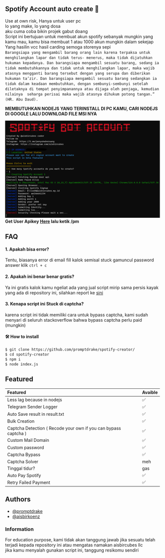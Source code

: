 
## Spotify Account auto create 🚀
Use at own risk, Hanya untuk user pc
<br>
lo yang make, lo yang dosa
<br>
aku cuma coba bikin projek gabut doang
<br>
Script ini bertujuan untuk membuat akun spotify sebanyak mungkin yang kamu mau, kamu bisa membuat 1 atau 1000 akun mungkin dalam sekejap
<br>
Yang hasilin vcc hasil carding semoga storenya sepi
<br>
``
Barangsiapa yang mengambil barang orang lain karena terpaksa untuk menghilangkan lapar dan tidak terus- menerus, maka tidak dijatuhkan hukuman kepadanya. Dan barangsiapa mengambil sesuatu barang, sedang ia tidak membutuhkannya dan tidak untuk menghilangkan lapar, maka wajib atasnya mengganti barang tersebut dengan yang serupa dan diberikan hukuman ta’zir. Dan barangsiapa mengambil sesuatu barang sedangkan ia tidak dalam keadaan membutuhkan, dengan sembunyi-sembunyi setelah diletaknya di tempat penyimpanannya atau dijaga oleh penjaga, kemudian nilainya  seharga perisai maka wajib atasnya dihukum potong tangan.” (HR. Abu Daud).
``

<b>MEMBUTUHKAN NODEJS YANG TERINSTALL DI PC KAMU, CARI NODEJS DI GOOGLE LALU DOWNLOAD FILE MSI NYA</b>


![App Screenshot](https://github.com/promptdrake/spotify-creator/blob/main/sekrinsut.png?raw=true)
<b>Get User Apikey [Here](https://t.me/mindpastebot) lalu ketik /pm</b>

## FAQ

#### 1. Apakah bisa error?

Tentu, biasanya error di email fill kalok semisal stuck gamuncul password answer klik ```ctrl + c```

#### 2. Apakah ini benar benar gratis?

Ya ini gratis kalok kamu ngeliat ada yang jual script mirip sama persis kayak yang ada di repository ini, silahkan report ke [sini](https://t.me/penyukaberuang)

#### 3. Kenapa script ini Stuck di captcha?
karena script ini tidak memiliki cara untuk bypass captcha, kami sudah menyari di seluruh stackoverflow bahwa bypass captcha perlu paid (mungkin)
#### 🛠 How to install
```
$ git clone https://github.com/promptdrake/spotify-creator/
$ cd spotify-creator
$ npm i
$ node index.js
```

## Featured
| Featured       | Avaible |
| :-------- | ------------------------- |
| Less lag because in nodejs | ✅ |
| Telegram Sender Logger | ✅ |
| Auto Save result in result.txt | ✅ |
| Bulk Creation | ✅ |
| Captcha Detection ( Recode your own if you can bypass captcha ) | ✅ |
| Custom Mail Domain | ✅ |
| Custom password | ✅ |
| Captcha Bypass | ✅ |
| Captcha Solver | meh |
| Tinggal tidur? | gas |
| Auto Pay Spotify | ✅ |
| Retry Failed Payment | ✅ |

## Authors

- [@promptdrake](https://www.github.com/promptdrake)
- [@aisbirkoenz](https://t.me/aisbirkoenz)

### Information
For education purpose, kami tidak akan tanggung jawab jika sesuatu telah terjadi kepada repository ini atau mengatas namakan aisbircubes llc
<br>jika kamu menyalah gunakan script ini, tanggung resikomu sendiri

